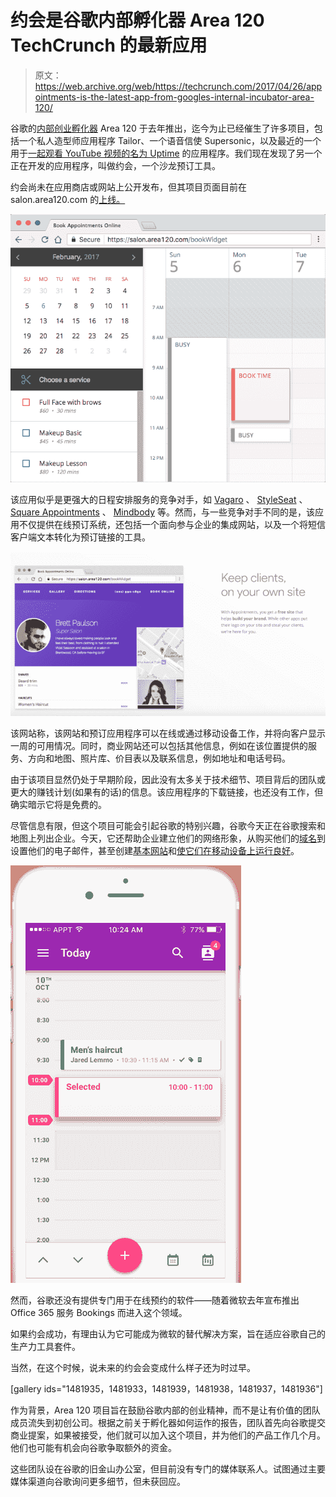 # 约会是谷歌内部孵化器 Area 120 TechCrunch 的最新应用

> 原文：<https://web.archive.org/web/https://techcrunch.com/2017/04/26/appointments-is-the-latest-app-from-googles-internal-incubator-area-120/>

谷歌的[内部创业孵化器](https://web.archive.org/web/20230130231102/http://www.businessinsider.com/google-is-building-an-in-house-startup-incubator-2016-4) Area 120 于去年推出，迄今为止已经催生了许多项目，包括一个私人造型师应用程序 Tailor、一个语音信使 Supersonic，以及最近的一个用于[一起观看 YouTube 视频的名为 Uptime](https://web.archive.org/web/20230130231102/https://techcrunch.com/2017/03/13/youtube-launches-uptime-an-experimental-app-for-watching-videos-with-friends/) 的应用程序。我们现在发现了另一个正在开发的应用程序，叫做约会，一个沙龙预订工具。

约会尚未在应用商店或网站上公开发布，但其项目页面目前在 salon.area120.com 的[上线。](https://web.archive.org/web/20230130231102/https://salon.area120.com/)

![](img/650b67441a9d78e131a568b158e3810d.png)

该应用似乎是更强大的日程安排服务的竞争对手，如 [Vagaro](https://web.archive.org/web/20230130231102/https://sales.vagaro.com/) 、 [StyleSeat](https://web.archive.org/web/20230130231102/https://techcrunch.com/tag/styleseat/) 、 [Square Appointments](https://web.archive.org/web/20230130231102/https://squareup.com/appointments) 、 [Mindbody](https://web.archive.org/web/20230130231102/https://www.mindbodyonline.com/overview) 等。然而，与一些竞争对手不同的是，该应用不仅提供在线预订系统，还包括一个面向参与企业的集成网站，以及一个将短信客户端文本转化为预订链接的工具。

![](img/a89bc60b38ac76da03200fd599c0e53d.png)

该网站称，该网站和预订应用程序可以在线或通过移动设备工作，并将向客户显示一周的可用情况。同时，商业网站还可以包括其他信息，例如在该位置提供的服务、方向和地图、照片库、价目表以及联系信息，例如地址和电话号码。

由于该项目显然仍处于早期阶段，因此没有太多关于技术细节、项目背后的团队或更大的赚钱计划(如果有的话)的信息。该应用程序的下载链接，也还没有工作，但确实暗示它将是免费的。

尽管信息有限，但这个项目可能会引起谷歌的特别兴趣，谷歌今天正在谷歌搜索和地图上列出企业。今天，它还帮助企业建立他们的网络形象，从购买他们的[域名](https://web.archive.org/web/20230130231102/https://domains.google/#/)到设置他们的电子邮件，甚至创建[基本网站](https://web.archive.org/web/20230130231102/https://gsuite.google.com/products/sites/)和[使它们在移动设备上运行良好](https://web.archive.org/web/20230130231102/https://www.google.com/intl/en/services/#/test-my-site)。

![](img/99e4a433d9676e95554c7ab3f6da0ef4.png)

然而，谷歌还没有提供专门用于在线预约的软件——随着微软去年宣布推出 Office 365 服务 Bookings 而进入这个领域。

如果约会成功，有理由认为它可能成为微软的替代解决方案，旨在适应谷歌自己的生产力工具套件。

当然，在这个时候，说未来的约会会变成什么样子还为时过早。

[gallery ids="1481935，1481933，1481939，1481938，1481937，1481936"]

作为背景，Area 120 项目旨在鼓励谷歌内部的创业精神，而不是让有价值的团队成员流失到初创公司。根据之前关于孵化器如何运作的报告，团队首先向谷歌提交商业提案，如果被接受，他们就可以加入这个项目，并为他们的产品工作几个月。他们也可能有机会向谷歌争取额外的资金。

这些团队设在谷歌的旧金山办公室，但目前没有专门的媒体联系人。试图通过主要媒体渠道向谷歌询问更多细节，但未获回应。